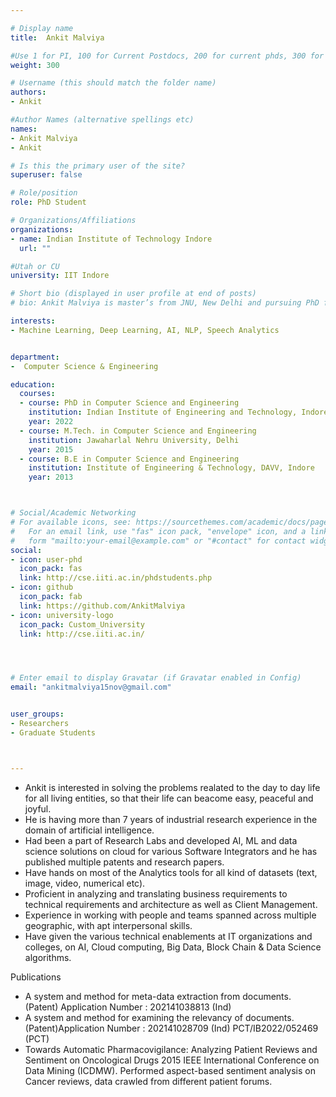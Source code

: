 ```yaml
---

# Display name
title:	Ankit Malviya

#Use 1 for PI, 100 for Current Postdocs, 200 for current phds, 300 for current masters, 400 for current undergrads, 800 for alum postdocs, 810 for alum phds, 820 for alum masters, and 830 for alum undergrads, 900 for tools, 1000 for projects
weight:	300

# Username (this should match the folder name)
authors:
- Ankit

#Author Names (alternative spellings etc)
names:
- Ankit Malviya
- Ankit

# Is this the primary user of the site?
superuser: false

# Role/position
role: PhD Student

# Organizations/Affiliations
organizations:
- name: Indian Institute of Technology Indore
  url: ""

#Utah or CU
university: IIT Indore

# Short bio (displayed in user profile at end of posts)
# bio: Ankit Malviya is master’s from JNU, New Delhi and pursuing PhD from IIT, Indore.

interests:
- Machine Learning, Deep Learning, AI, NLP, Speech Analytics


department:
-  Computer Science & Engineering

education:
  courses:
  - course: PhD in Computer Science and Engineering
    institution: Indian Institute of Engineering and Technology, Indore
    year: 2022
  - course: M.Tech. in Computer Science and Engineering
    institution: Jawaharlal Nehru University, Delhi
    year: 2015
  - course: B.E in Computer Science and Engineering
    institution: Institute of Engineering & Technology, DAVV, Indore
    year: 2013



# Social/Academic Networking
# For available icons, see: https://sourcethemes.com/academic/docs/page-builder/#icons
#   For an email link, use "fas" icon pack, "envelope" icon, and a link in the
#   form "mailto:your-email@example.com" or "#contact" for contact widget.
social:
- icon: user-phd
  icon_pack: fas
  link: http://cse.iiti.ac.in/phdstudents.php
- icon: github
  icon_pack: fab
  link: https://github.com/AnkitMalviya
- icon: university-logo
  icon_pack: Custom_University
  link: http://cse.iiti.ac.in/




# Enter email to display Gravatar (if Gravatar enabled in Config)
email: "ankitmalviya15nov@gmail.com"


user_groups:
- Researchers
- Graduate Students



---
```


- Ankit is interested in solving the problems realated to the day to day life for all living entities, so that their life can beacome easy, peaceful and joyful.
-  He is having more than 7 years of industrial research experience in the domain of artificial intelligence.
- Had been a part of Research Labs and developed AI, ML and data science solutions on cloud for various Software Integrators and he has published multiple patents and research papers. 
- Have hands on most of the Analytics tools for all kind of datasets (text, image, video, numerical etc).
-  Proficient in analyzing and translating business requirements to technical requirements and architecture as well as Client Management. 
-  Experience in working with people and teams spanned across multiple geographic, with apt interpersonal skills. 
-  Have given the various technical enablements at IT organizations and colleges, on AI, Cloud computing, Big Data, Block Chain & Data Science algorithms.

 Publications
 -  A system and method for meta-data extraction from documents. (Patent) Application Number : 202141038813 (Ind)
 -  A system and method for examining the relevancy of documents. (Patent)Application Number : 202141028709 (Ind) PCT/IB2022/052469 (PCT)
 -  Towards Automatic Pharmacovigilance: Analyzing Patient Reviews and Sentiment on Oncological Drugs 2015 IEEE International Conference on Data Mining (ICDMW). Performed aspect-based sentiment analysis on Cancer reviews, data crawled from different patient forums.
